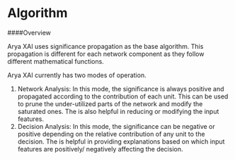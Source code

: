 # Algorithm

####Overview

Arya XAI uses significance propagation as the base algorithm. This propagation is different for each network component as they follow different mathematical functions.

Arya XAI currently has two modes of operation. 

1. Network Analysis: In this mode, the significance is always positive and propagated according to the contribution of each unit. This can be used to prune the under-utilized parts of the network and modify the saturated ones. The is also helpful in reducing or modifying the input features. 
2. Decision Analysis: In this mode, the significance can be negative or positive depending on the relative contribution of any unit to the decision. The is helpful in providing explanations based on which input features are positively/ negatively affecting the decision.

